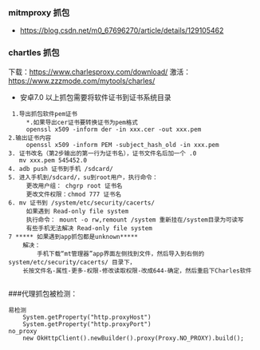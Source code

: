### mitmproxy 抓包
- https://blog.csdn.net/m0_67696270/article/details/129105462


### chartles 抓包
下载：https://www.charlesproxy.com/download/
激活：https://www.zzzmode.com/mytools/charles/

- 安卓7.0 以上抓包需要将软件证书到证书系统目录
```text
 1.导出抓包软件pem证书
     *.如果导出cer证书要转换证书为pem格式
     openssl x509 -inform der -in xxx.cer -out xxx.pem
2.输出证书内容  
     openssl x509 -inform PEM -subject_hash_old -in xxx.pem
3. 证书改名（第2步输出的第一行为证书名），证书文件名后加一个 .0
   mv xxx.pem 545452.0
4. adb push 证书到手机 /sdcard/
5. 进入手机到/sdcard/，su到root用户，执行命令： 
     更改用户组： chgrp root 证书名
     更改文件权限：chmod 777 证书名
6. mv 证书到 /system/etc/security/cacerts/
     如果遇到 Read-only file system
     执行命令： mount -o rw,remount /system 重新挂在/system目录为可读写  
     有些手机无法解决 Read-only file system
7 ***** 如果遇到app抓包都是unknown***** 
    解决：
        手机下载“mt管理器”app界面左侧找到文件，然后导入到右侧的system/etc/security/cacerts/ 目录下，
    长按文件名-属性-更多-权限-修改读取权限-改成644-确定，然后重启下Charles软件
   
```
###代理抓包被检测：
```text
易检测
    System.getProperty("http.proxyHost")
    System.getProperty("http.proxyPort")
no_proxy
    new OkHttpClient().newBuilder().proxy(Proxy.NO_PROXY).build();

    
```